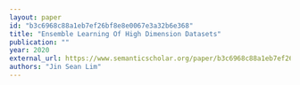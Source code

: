 ```yaml
---
layout: paper
id: "b3c6968c88a1eb7ef26bf8e8e0067e3a32b6e368"
title: "Ensemble Learning Of High Dimension Datasets"
publication: ""
year: 2020
external_url: https://www.semanticscholar.org/paper/b3c6968c88a1eb7ef26bf8e8e0067e3a32b6e368
authors: "Jin Sean Lim"
---
```

